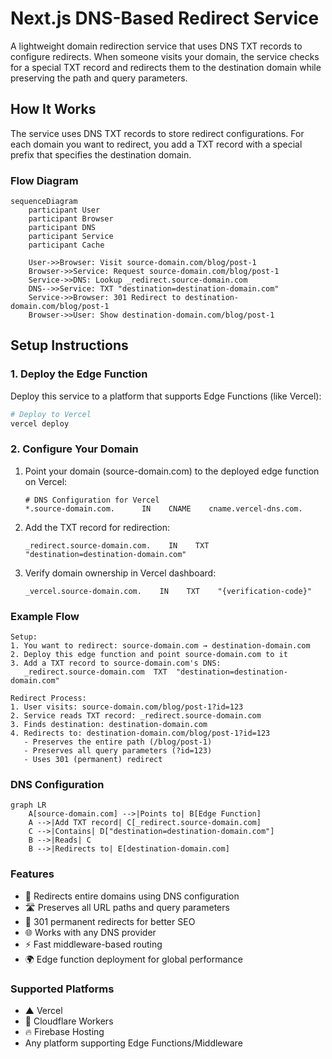 # Next.js DNS-Based Redirect Service

A lightweight domain redirection service that uses DNS TXT records to configure redirects. When someone visits your domain, the service checks for a special TXT record and redirects them to the destination domain while preserving the path and query parameters.

## How It Works

The service uses DNS TXT records to store redirect configurations. For each domain you want to redirect, you add a TXT record with a special prefix that specifies the destination domain.

### Flow Diagram

```mermaid
sequenceDiagram
    participant User
    participant Browser
    participant DNS
    participant Service
    participant Cache

    User->>Browser: Visit source-domain.com/blog/post-1
    Browser->>Service: Request source-domain.com/blog/post-1
    Service->>DNS: Lookup _redirect.source-domain.com
    DNS-->>Service: TXT "destination=destination-domain.com"
    Service->>Browser: 301 Redirect to destination-domain.com/blog/post-1
    Browser->>User: Show destination-domain.com/blog/post-1
```

## Setup Instructions

### 1. Deploy the Edge Function

Deploy this service to a platform that supports Edge Functions (like Vercel):

```bash
# Deploy to Vercel
vercel deploy
```

### 2. Configure Your Domain

1. Point your domain (source-domain.com) to the deployed edge function on Vercel:
   ```dns
   # DNS Configuration for Vercel
   *.source-domain.com.      IN    CNAME    cname.vercel-dns.com.
   ```

2. Add the TXT record for redirection:
   ```dns
   _redirect.source-domain.com.    IN    TXT    "destination=destination-domain.com"
   ```

3. Verify domain ownership in Vercel dashboard:
   ```dns
   _vercel.source-domain.com.    IN    TXT    "{verification-code}"
   ```

### Example Flow

```plaintext
Setup:
1. You want to redirect: source-domain.com → destination-domain.com
2. Deploy this edge function and point source-domain.com to it
3. Add a TXT record to source-domain.com's DNS:
   _redirect.source-domain.com  TXT  "destination=destination-domain.com"

Redirect Process:
1. User visits: source-domain.com/blog/post-1?id=123
2. Service reads TXT record: _redirect.source-domain.com
3. Finds destination: destination-domain.com
4. Redirects to: destination-domain.com/blog/post-1?id=123
   - Preserves the entire path (/blog/post-1)
   - Preserves all query parameters (?id=123)
   - Uses 301 (permanent) redirect
```

### DNS Configuration

```mermaid
graph LR
    A[source-domain.com] -->|Points to| B[Edge Function]
    A -->|Add TXT record| C[_redirect.source-domain.com]
    C -->|Contains| D["destination=destination-domain.com"]
    B -->|Reads| C
    B -->|Redirects to| E[destination-domain.com]
```

### Features

- 🎯 Redirects entire domains using DNS configuration
- 🛣️ Preserves all URL paths and query parameters
- 🔄 301 permanent redirects for better SEO
- 🌐 Works with any DNS provider
- ⚡ Fast middleware-based routing
- 🌍 Edge function deployment for global performance

### Supported Platforms

- ▲ Vercel
- 👷 Cloudflare Workers
- 🔥 Firebase Hosting
- Any platform supporting Edge Functions/Middleware
